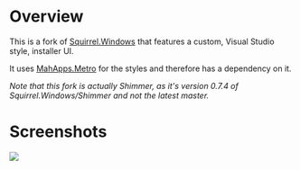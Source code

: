 # Overview

This is a fork of [Squirrel.Windows](https://github.com/Squirrel/Squirrel.Windows) that features a custom, Visual Studio style, installer UI.

It uses [MahApps.Metro](https://github.com/MahApps/MahApps.Metro) for the styles and therefore has a dependency on it.

*Note that this fork is actually Shimmer, as it's version 0.7.4 of Squirrel.Windows/Shimmer and not the latest master.*

# Screenshots

![](https://cloud.githubusercontent.com/assets/964691/2746505/10158dd4-c749-11e3-84c0-3566a737b0f6.PNG)
